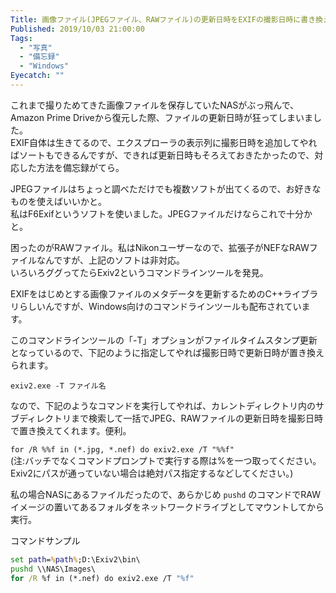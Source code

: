 ```yaml
---
Title: 画像ファイル(JPEGファイル、RAWファイル)の更新日時をEXIFの撮影日時に書き換えたいときの備忘録
Published: 2019/10/03 21:00:00
Tags:
  - "写真"
  - "備忘録"
  - "Windows"
Eyecatch: ""
---
```

これまで撮りためてきた画像ファイルを保存していたNASがぶっ飛んで、Amazon Prime Driveから復元した際、ファイルの更新日時が狂ってしまいました。  
EXIF自体は生きてるので、エクスプローラの表示列に撮影日時を追加してやればソートもできるんですが、できれば更新日時もそろえておきたかったので、対応した方法を備忘録がてら。  



JPEGファイルはちょっと調べただけでも複数ソフトが出てくるので、お好きなものを使えばいいかと。  
私はF6Exifというソフトを使いました。JPEGファイルだけならこれで十分かと。  

<?# EmbedLink "http://www.ryouto.jp/f6exif/" /?>


困ったのがRAWファイル。私はNikonユーザーなので、拡張子がNEFなRAWファイルなんですが、上記のソフトは非対応。  
いろいろググってたらExiv2というコマンドラインツールを発見。  

<?# EmbedLink "https://www.exiv2.org/" /?>


EXIFをはじめとする画像ファイルのメタデータを更新するためのC++ライブラリらしいんですが、Windows向けのコマンドラインツールも配布されています。  

このコマンドラインツールの「-T」オプションがファイルタイムスタンプ更新となっているので、下記のように指定してやれば撮影日時で更新日時が置き換えられます。  

`exiv2.exe -T ファイル名`  

なので、下記のようなコマンドを実行してやれば、カレントディレクトリ内のサブディレクトリまで検索して一括でJPEG、RAWファイルの更新日時を撮影日時で置き換えてくれます。便利。  

`for /R %%f in (*.jpg, *.nef) do exiv2.exe /T "%%f"`  
(注:バッチでなくコマンドプロンプトで実行する際は%を一つ取ってください。Exiv2にパスが通っていない場合は絶対パス指定するなどしてください。)  

私の場合NASにあるファイルだったので、あらかじめ `pushd` のコマンドでRAWイメージの置いてあるフォルダをネットワークドライブとしてマウントしてから実行。  

コマンドサンプル  
```bat
set path=%path%;D:\Exiv2\bin\  
pushd \\NAS\Images\  
for /R %f in (*.nef) do exiv2.exe /T "%f"  
```